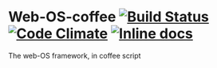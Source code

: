 # Web-OS-coffee [![Build Status](https://travis-ci.org/Gum-Joe/Web-OS-coffee.svg?branch=master)](https://travis-ci.org/Gum-Joe/Web-OS-coffee) [![Code Climate](https://codeclimate.com/github/Gum-Joe/Web-OS-coffee/badges/gpa.svg)](https://codeclimate.com/github/Gum-Joe/Web-OS-coffee) [![Inline docs](http://inch-ci.org/github/Gum-Joe/Web-OS-coffee.svg?branch=master)](http://inch-ci.org/github/Gum-Joe/Web-OS-coffee)
The web-OS framework, in coffee script
